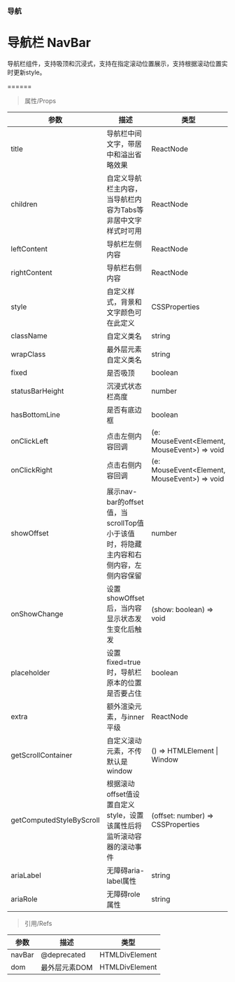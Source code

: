 ### 导航

# 导航栏 NavBar

导航栏组件，支持吸顶和沉浸式，支持在指定滚动位置展示，支持根据滚动位置实时更新style。

======

> 属性/Props

|参数|描述|类型|默认值|
|----------|-------------|------|------|
|title|导航栏中间文字，带居中和溢出省略效果|ReactNode|-|
|children|自定义导航栏主内容，当导航栏内容为Tabs等非居中文字样式时可用|ReactNode|-|
|leftContent|导航栏左侧内容|ReactNode|返回按钮|
|rightContent|导航栏右侧内容|ReactNode|-|
|style|自定义样式，背景和文字颜色可在此定义|CSSProperties|-|
|className|自定义类名|string|-|
|wrapClass|最外层元素自定义类名|string|-|
|fixed|是否吸顶|boolean|-|
|statusBarHeight|沉浸式状态栏高度|number|0|
|hasBottomLine|是否有底边框|boolean|true|
|onClickLeft|点击左侧内容回调|(e: MouseEvent\<Element, MouseEvent\>) =\> void|-|
|onClickRight|点击右侧内容回调|(e: MouseEvent\<Element, MouseEvent\>) =\> void|-|
|showOffset|展示nav\-bar的offset值，当scrollTop值小于该值时，将隐藏主内容和右侧内容，左侧内容保留|number|0|
|onShowChange|设置showOffset后，当内容显示状态发生变化后触发|(show: boolean) =\> void|-|
|placeholder|设置fixed=true时，导航栏原本的位置是否要占住|boolean|true|
|extra|额外渲染元素，与inner平级|ReactNode|-|
|getScrollContainer|自定义滚动元素，不传默认是window|() =\> HTMLElement \| Window|-|
|getComputedStyleByScroll|根据滚动offset值设置自定义style，设置该属性后将监听滚动容器的滚动事件|(offset: number) =\> CSSProperties|-|
|ariaLabel|无障碍aria\-label属性|string|""|
|ariaRole|无障碍role属性|string|"banner"|

> 引用/Refs

|参数|描述|类型|
|----------|-------------|------|
|navBar|@deprecated|HTMLDivElement|
|dom|最外层元素DOM|HTMLDivElement|
